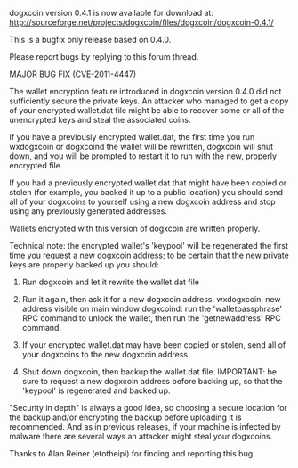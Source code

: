 dogxcoin version 0.4.1 is now available for download at:
http://sourceforge.net/projects/dogxcoin/files/dogxcoin/dogxcoin-0.4.1/

This is a bugfix only release based on 0.4.0.

Please report bugs by replying to this forum thread.

MAJOR BUG FIX  (CVE-2011-4447)

The wallet encryption feature introduced in dogxcoin version 0.4.0 did not sufficiently secure the private keys. An attacker who
managed to get a copy of your encrypted wallet.dat file might be able to recover some or all of the unencrypted keys and steal the
associated coins.

If you have a previously encrypted wallet.dat, the first time you run wxdogxcoin or dogxcoind the wallet will be rewritten, dogxcoin will
shut down, and you will be prompted to restart it to run with the new, properly encrypted file.

If you had a previously encrypted wallet.dat that might have been copied or stolen (for example, you backed it up to a public
location) you should send all of your dogxcoins to yourself using a new dogxcoin address and stop using any previously generated addresses.

Wallets encrypted with this version of dogxcoin are written properly.

Technical note: the encrypted wallet's 'keypool' will be regenerated the first time you request a new dogxcoin address; to be certain that the
new private keys are properly backed up you should:

1. Run dogxcoin and let it rewrite the wallet.dat file

2. Run it again, then ask it for a new dogxcoin address.
wxdogxcoin: new address visible on main window
dogxcoind: run the 'walletpassphrase' RPC command to unlock the wallet,  then run the 'getnewaddress' RPC command.

3. If your encrypted wallet.dat may have been copied or stolen, send all of your dogxcoins to the new dogxcoin address.

4. Shut down dogxcoin, then backup the wallet.dat file.
IMPORTANT: be sure to request a new dogxcoin address before backing up, so that the 'keypool' is regenerated and backed up.

"Security in depth" is always a good idea, so choosing a secure location for the backup and/or encrypting the backup before uploading it is recommended. And as in previous releases, if your machine is infected by malware there are several ways an attacker might steal your dogxcoins.

Thanks to Alan Reiner (etotheipi) for finding and reporting this bug.
